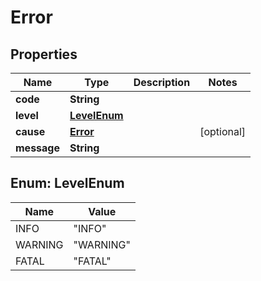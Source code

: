 
# Error

## Properties
Name | Type | Description | Notes
------------ | ------------- | ------------- | -------------
**code** | **String** |  | 
**level** | [**LevelEnum**](#LevelEnum) |  | 
**cause** | [**Error**](Error.md) |  |  [optional]
**message** | **String** |  | 


<a name="LevelEnum"></a>
## Enum: LevelEnum
Name | Value
---- | -----
INFO | &quot;INFO&quot;
WARNING | &quot;WARNING&quot;
FATAL | &quot;FATAL&quot;




